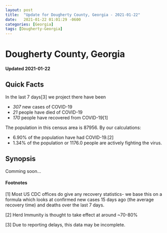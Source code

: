 ```yaml
---
layout: post
title:  "Update for Dougherty County, Georgia - 2021-01-22"
date:   2021-01-22 01:01:29 -0600
categories: [Georgia]
tags: [Dougherty-Georgia]
---
```


# Dougherty County, Georgia
#### Updated 2021-01-22

## Quick Facts

In the last 7 days[3] we project there have been
- *307* new cases of COVID-19
- *21* people have died of COVID-19
- *170* people have recovered from COVID-19[1]

The population in this census area is 87956. By our calculations:
- 6.90% of the population have had COVID-19.[2]
- 1.34% of the population or 1176.0 people are actively fighting the virus.

## Synopsis

Comming soon...


#### Footnotes

[1] Most US CDC offices do give any recovery statistics- we base this on a formula which looks at confirmed new cases
15 days ago (the average recovery time) and deaths over the last 7 days.

[2] Herd Immunity is thought to take effect at around ~70-80%

[3] Due to reporting delays, this data may be incomplete.
 
    